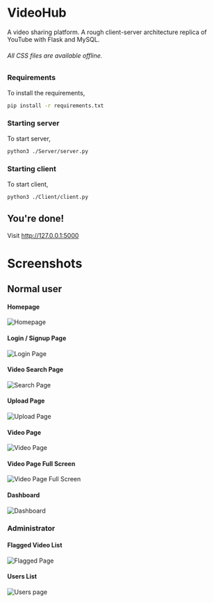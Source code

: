 # VideoHub
A video sharing platform.
A rough client-server architecture replica of YouTube with Flask and MySQL.

###### All CSS files are available offline.

### Requirements

To install the requirements,
```bash
pip install -r requirements.txt
```

### Starting server

To start server,
```bash
python3 ./Server/server.py
```

### Starting client

To start client,
```bash
python3 ./Client/client.py
```


## You're done!

Visit http://127.0.0.1:5000

# Screenshots

## Normal user

#### Homepage
![Homepage](https://github.com/sharadbhat/VideoHub/blob/master/images/homepage.png "Homepage")

#### Login / Signup Page
![Login Page](https://github.com/sharadbhat/VideoHub/blob/master/images/login.png "Login Page")

#### Video Search Page
![Search Page](https://github.com/sharadbhat/VideoHub/blob/master/images/search.png "Search Page")

#### Upload Page
![Upload Page](https://github.com/sharadbhat/VideoHub/blob/master/images/upload.png "Upload Page")

#### Video Page
![Video Page](https://github.com/sharadbhat/VideoHub/blob/master/images/video.jpg "Video Page")

#### Video Page Full Screen
![Video Page Full Screen](https://github.com/sharadbhat/VideoHub/blob/master/images/video_full.jpg "Video Page Full Screen")

#### Dashboard
![Dashboard](https://github.com/sharadbhat/VideoHub/blob/master/images/user_dash.png "Dashboard")

### Administrator

#### Flagged Video List
![Flagged Page](https://github.com/sharadbhat/VideoHub/blob/master/images/flagged.png "Flagged Video List")

#### Users List
![Users page](https://github.com/sharadbhat/VideoHub/blob/master/images/user_list.png "Login Page")
